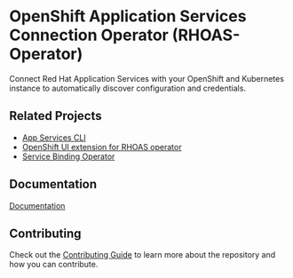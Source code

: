 # OpenShift Application Services Connection Operator (RHOAS-Operator)

Connect Red Hat Application Services with your OpenShift and Kubernetes instance to 
automatically discover configuration and credentials.

## Related Projects

 * [App Services CLI](https://github.com/redhat-developer/app-services-cli)
 * [OpenShift UI extension for RHOAS operator](https://github.com/redhat-developer/app-services-openshift-console-plugin)
 * [Service Binding Operator](https://github.com/redhat-developer/service-binding-operator)

## Documentation

[Documentation](./docs)

## Contributing

Check out the [Contributing Guide](./CONTRIBUTING.adoc) to learn more about the repository and how you can contribute.
